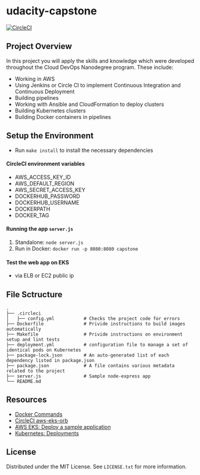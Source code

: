 # udacity-capstone
[![CircleCI](https://circleci.com/gh/nicomwang/udacity-capstone.svg?style=svg)](https://app.circleci.com/pipelines/github/nicomwang/udacity-capstone)

## Project Overview

In this project you will apply the skills and knowledge which were developed throughout the Cloud DevOps Nanodegree program. These include:

- Working in AWS
- Using Jenkins or Circle CI to implement Continuous Integration and Continuous Deployment
- Building pipelines
- Working with Ansible and CloudFormation to deploy clusters
- Building Kubernetes clusters
- Building Docker containers in pipelines

## Setup the Environment

* Run `make install` to install the necessary dependencies

#### CircleCI environment variables
- AWS_ACCESS_KEY_ID
- AWS_DEFAULT_REGION
- AWS_SECRET_ACCESS_KEY
- DOCKERHUB_PASSWORD
- DOCKERHUB_USERNAME
- DOCKERPATH
- DOCKER_TAG

#### Running the app `server.js`

1. Standalone:  `node server.js`
2. Run in Docker:  `docker run -p 8080:8080 capstone`

#### Test the web app on EKS
* via ELB or EC2 public ip

## File Sctructure
    .
    ├── .circleci                   
    │   ├── config.yml           # Checks the project code for errors
    ├── Dockerfile               # Privide instructions to build images automatically
    ├── Makefile                 # Privide instructions on environment setup and lint tests
    ├── deployment.yml           # configuration file to manage a set of identical pods on Kubernetes
    ├── package-lock.json        # An auto-generated list of each dependency listed in package.json
    ├── package.json             # A file contains various metadata related to the project 
    ├── server.js                # Sample node-express app
    └── README.md
 
## Resources
* [Docker Commands](https://docs.docker.com/engine/reference/commandline/build/)
* [CircleCI aws-eks-orb](https://circleci.com/developer/orbs/orb/circleci/aws-eks)
* [AWS EKS: Deploy a sample application](https://docs.aws.amazon.com/eks/latest/userguide/sample-deployment.html)
* [Kubernetes: Deployments](https://kubernetes.io/docs/concepts/workloads/controllers/deployment/)


## License
Distributed under the MIT License. See `LICENSE.txt` for more information.

